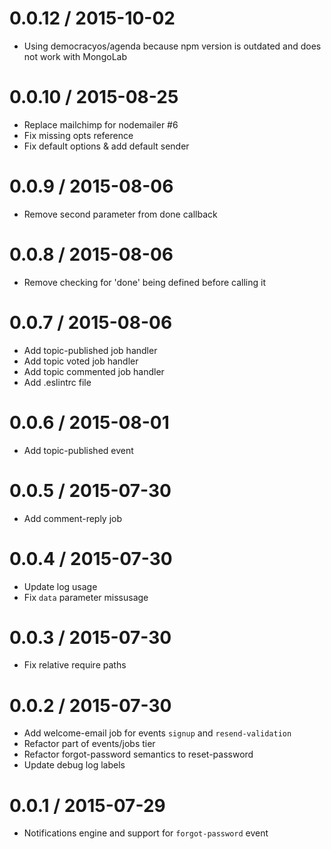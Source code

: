 0.0.12 / 2015-10-02
===================

  * Using democracyos/agenda because npm version is outdated and does not work with MongoLab

0.0.10 / 2015-08-25
===================

  * Replace mailchimp for nodemailer #6
  * Fix missing opts reference
  * Fix default options & add default sender

0.0.9 / 2015-08-06
==================

  * Remove second parameter from done callback

0.0.8 / 2015-08-06
==================

  * Remove checking for 'done' being defined before calling it

0.0.7 / 2015-08-06
==================

  * Add topic-published job handler
  * Add topic voted job handler
  * Add topic commented job handler
  * Add .eslintrc file

0.0.6 / 2015-08-01
==================

 * Add topic-published event

0.0.5 / 2015-07-30
==================

 * Add comment-reply job

0.0.4 / 2015-07-30
==================

 * Update log usage
 * Fix `data` parameter missusage

0.0.3 / 2015-07-30
==================

 * Fix relative require paths

0.0.2 / 2015-07-30
==================

 * Add welcome-email job for events `signup` and `resend-validation`
 * Refactor part of events/jobs tier
 * Refactor forgot-password semantics to reset-password
 * Update debug log labels

0.0.1 / 2015-07-29
==================

 * Notifications engine and support for `forgot-password` event
